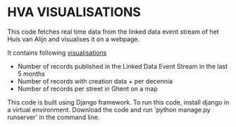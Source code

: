# HVA VISUALISATIONS

This code fetches real time data from the linked data event stream of het Huis van Alijn and visualises it on a webpage. 

It contains following [visualisations](https://github.com/CoGhent/hvavisualisations/tree/master/generalvisualisations/graphs)
- Number of records published in the Linked Data Event Stream in the last 5 months
- Number of records with creation data + per decennia
- Number of records per street in Ghent on a map

This code is built using Django framework. To run this code, install django in a virtual environment. Download the code and run 'python manage.py runserver' in the command line.

